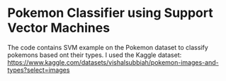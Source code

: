 # Pokemon Classifier using Support Vector Machines 


The code contains SVM example on the Pokemon dataset to classify pokemons based ont their types. I used the Kaggle dataset: https://www.kaggle.com/datasets/vishalsubbiah/pokemon-images-and-types?select=images
